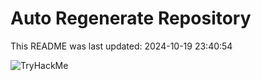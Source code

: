 # Auto Regenerate Repository

This README was last updated: 2024-10-19 23:40:54

 ![TryHackMe](https://tryhackme.com/badge/533634)
